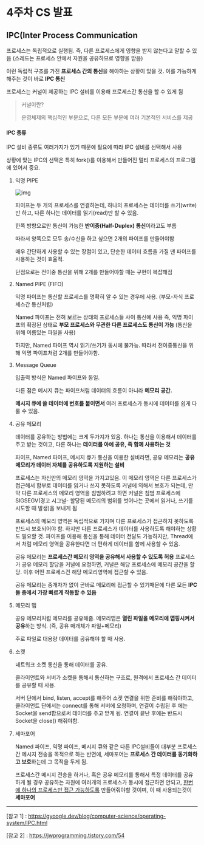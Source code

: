 # 4주차 CS 발표

## IPC(Inter Process Communication

프로세스는 독립적으로 실행됨. 즉, 다른 프로세스에게 영향을 받지 않는다고 말할 수 있음 (스레드는 프로세스 안에서 자원을 공유하므로 영향을 받음)

이런 독립적 구조를 가진 **프로세스 간의 통신**을 해야하는 상황이 있을 것. 이를 가능하게 해주는 것이 바로 **IPC 통신**



프로세스는 커널이 제공하는 IPC 설비를 이용해 프로세스간 통신을 할 수 있게 됨

> 커널이란?
>
> 운영체제의 핵심적인 부분으로, 다른 모든 부분에 여러 기본적인 서비스를 제공



#### IPC 종류

IPC 설비 종류도 여러가지가 있기 때문에 필요에 따라 IPC 설비를 선택해서 사용

상황에 맞는 IPC의 선택은 특히 fork()를 이용해서 만들어진 멀티 프로세스의 프로그램에 있어서 중요.

 

1. 익명 PIPE

   ![img](https://t1.daumcdn.net/cfile/tistory/247CBC4357187A3411)

   파이프는 두 개의 프로세스를 연결하는데, 하나의 프로세스는 데이터를 쓰기(write)만 하고, 다른 하나는 데이터를 읽기(read)만 할 수 있음.

   한쪽 방향으로만 통신이 가능한 **반이중(Half-Duplex) 통신**이라고도 부름

   따라서 양쪽으로 모두 송/수신을 하고 싶으면 2개의 파이프를 만들어야함

   매우 간단하게 사용할 수 있는 장점이 있고, 단순한 데이터 흐름을 가질 땐 파이프를 사용하는 것이 효율적.

   단점으로는 전이중 통신을 위해 2개를 만들어야할 때는 구현이 복잡해짐

   

2. Named PIPE (FIFO)

   익명 파이프는 통신할 프로세스를 명확히 알 수 있는 경우에 사용. (부모-자식 프로세스간 통신처럼)

   Named 파이프는 전혀 보르는 상태의 프로세스들 사이 통신에 사용
   즉, 익명 파이프의 확장된 상태로 **부모 프로세스와 무관한 다른 프로세스도 통신이 가능** (통신을 위해 이름있는 파일을 사용)

   하지만, Named 파이프 역시 읽기/쓰기가 동시에 불가능. 따라서 전이중통신을 위해 익명 파이프처럼 2개를 만들어야함.

   

3. Message Queue

   입출력 방식은 Named 파이프와 동일.

   다른 점은 메시지 큐는 파이프처럼 데이터의 흐름이 아니라 **메모리 공간.**

   **메시지 큐에 쓸 데이터에 번호를 붙이면서** 여러 프로세스가 동시에 데이터를 쉽게 다룰 수 있음.

   

4. 공유 메모리

   데이터를 공유하는 방법에는 크게 두가지가 있음. 하나는 통신을 이용해서 데이터를 주고 받는 것이고, 다른 하나는 **데이터를 아예 공유, 즉 함께 사용하는 것**

   파이프, Named 파이프, 메시지 큐가 통신을 이용한 설비라면, 공유 메모리는 **공유 메모리가 데이터 자체를 공유하도록 지원하는 설비**

   프로세스는 자신만의 메모리 영역을 가지고있음. 이 메모리 영역은 다른 프로세스가 접근해서 함부로 데이터를 읽거나 쓰지 못하도록 커널에 의해서 보호가 되는데, 만약 다른 프로세스의 메모리 영역을 침범하려고 하면 커널은 침범 프로세스에 SIGSEGV(경고 시그널- 할당된 메모리의 범위를 벗어나는 곳에서 읽거나, 쓰기를 시도할 때 발생)을 보내게 됨

   프로세스의 메모리 영역은 독립적으로 가지며 다른 프로세스가 접근하지 못하도록 반드시 보호되어야 함. 
   하지만 다른 프로세스가 데이터를 사용하도록 해야하는 상황도 필요할 것. 파이프를 이용해 통신을 통해 데이터 전달도 가능하지만, Thread에서 처럼 메모리 영역을 공유한다면 더 편하게 데이터를 함께 사용할 수 있음.

   공유 메모리는 **프로세스간 메모리 영역을 공유해서 사용할 수 있도록 허용**
   프로세스가 공유 메모리 할당을 커널에 요청하면, 커널은 해당 프로세스에 메모리 공간을 할당. 이후 어떤 프로세스건 해당 메모리영역에 접근할 수 있음.

   공유 메모리는 중개자가 없이 곧바로 메모리에 접근할 수 있기때문에 다른 모든 **IPC들 중에서 가장 빠르게 작동할 수 있음**

   

5. 메모리 맵

   공유 메모리처럼 메모리를 공유해줌. 메모리맵은 **열린 파일을 메모리에 맵핑시켜서 공유**하는 방식. (즉, 공유 매개체가 파일+메모리)

   주로 파일로 대용량 데이터를 공유해야 할 때 사용.

   

6. 소켓

   네트워크 소켓 통신을 통해 데이터를 공유.

   클라이언트와 서버가 소켓을 통해서 통신하는 구조로, 원격에서 프로세스 간 데이터를 공유할 때 사용.

   서버 단에서 bind, listen, accept를 해주어 소켓 연결을 위한 준비를 해줘야하고, 클라이언트 단에서는 connect를 통해 서버에 요청하며, 연결이 수립된 후 에는 Socket을 send함으로써 데이터를 주고 받게 됨. 연결이 끝난 후에는 반드시 Socket을 close() 해줘야함.

   

7. 세마포어

   Named 파이프, 익명 파이프, 메시지 큐와 같은 다른 IPC설비들이 대부분 프로세스간 메시지 전송을 목적으로 하는 반면에, 세마포어는 **프로세스 간 데이터를 동기화하고 보호**하는데 그 목적을 두게 됨.

   프로세스간 메시지 전송을 하거나, 혹은 공유 메모리를 통해서 특정 데이터를 공유하게 될 경우 공유하는 자원에 여러개의 프로세스가 동시에 접근하면 안되고, <u>한번에 하나의 프로세스만 접근 가능하도록</u> 만들어줘야할 것이며, 이 때 사용되는것이 **세마포어**

---

[참고 1] : <https://gyoogle.dev/blog/computer-science/operating-system/IPC.html>

[참고 2] : <https://jwprogramming.tistory.com/54>


